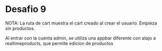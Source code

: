 # Desafio 9 

NOTA: La ruta de cart muestra el cart creado al crear el usuario. Empieza sin productos. 

Al entrar con la cuenta admin, se utiliza una appbar diferente con atajo a realtimeproducts, que permite edicion de productos



